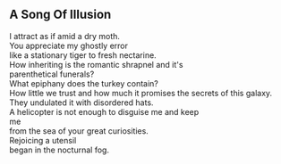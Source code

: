 A Song Of Illusion
------------------
I attract as if amid a dry moth.  
You appreciate my ghostly error  
like a stationary tiger to fresh nectarine.  
How inheriting is the romantic shrapnel and it's  
parenthetical funerals?  
What epiphany does the turkey contain?  
How little we trust and how much it promises the secrets of this galaxy.  
They undulated it with disordered hats.  
A helicopter is not enough to disguise me and keep  
me  
from the sea of your great curiosities.  
Rejoicing a utensil  
began in the nocturnal fog.  
